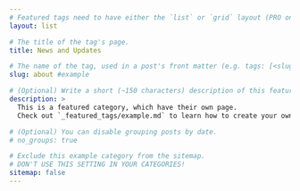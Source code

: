 ```yaml
---
# Featured tags need to have either the `list` or `grid` layout (PRO only).
layout: list

# The title of the tag's page.
title: News and Updates

# The name of the tag, used in a post's front matter (e.g. tags: [<slug>]).
slug: about #example

# (Optional) Write a short (~150 characters) description of this featured tag.
description: >
  This is a featured category, which have their own page.
  Check out `_featured_tags/example.md` to learn how to create your own.

# (Optional) You can disable grouping posts by date.
# no_groups: true

# Exclude this example category from the sitemap.
# DON'T USE THIS SETTING IN YOUR CATEGORIES!
sitemap: false
---
```

